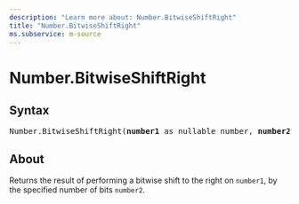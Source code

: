```yaml
---
description: "Learn more about: Number.BitwiseShiftRight"
title: "Number.BitwiseShiftRight"
ms.subservice: m-source
---
```

# Number.BitwiseShiftRight

## Syntax

<pre>
Number.BitwiseShiftRight(<b>number1</b> as nullable number, <b>number2</b> as nullable number) as nullable number
</pre>

## About

Returns the result of performing a bitwise shift to the right on `number1`, by the specified number of bits `number2`.
